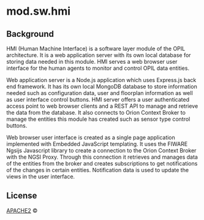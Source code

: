 # mod.sw.hmi

## Background
HMI (Human Machine Interface) is a software layer module of the OPIL architecture. It is a web application server with its own local database for storing data needed in this module. HMI serves a web browser user interface for the human agents to monitor and control OPIL data entities.

Web application server is a Node.js application which uses Express.js back end framework. It has its own local MongoDB database to store information needed such as configuration data, user and floorplan information as well as user interface control buttons. HMI server offers a user authenticated access point to web browser clients and a REST API to manage and retrieve the data from the database. It also connects to Orion Context Broker to manage the entities this module has created such as sensor type control buttons.

Web browser user interface is created as a single page application implemented with Embedded JavaScript templating. It uses the FIWARE Ngsijs Javascript library to create a connection to the Orion Context Broker with the NGSI Proxy. Through this connection it retrieves and manages data of the entities from the broker and creates subscriptions to get notifications of the changes in certain entities. Notification data is used to update the views in the user interface.

## License
[APACHE2](LICENSE) ©
